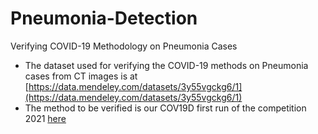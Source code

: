 # Pneumonia-Detection
Verifying COVID-19 Methodology on Pneumonia Cases

* The dataset used for verifying the COVID-19 methods on Pneumonia cases from CT images is at [https://data.mendeley.com/datasets/3y55vgckg6/1](https://data.mendeley.com/datasets/3y55vgckg6/1)
* The method to be verified is our COV19D first run of the competition 2021 [here](https://github.com/IDU-CVLab/COV19D)
